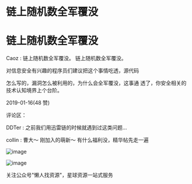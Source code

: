 # 链上随机数全军覆没

# 链上随机数全军覆没

Caoz : 链上随机数全军覆没。 链上随机数全军覆没。

对信息安全有兴趣的程序员们建议把这个事情吃透，源代码

怎么写的，漏洞怎么被利用的，为什么会全军覆没，这事通 透了，你安全相关的技术认知境界上个台阶。

2019-01-16(48 赞)

评论区：

DDTer : 之前我们用迅雷链的时候就遇到过这类问题…

collin : 曹大～ 刚加入的萌新～ 有什么福利没，精华帖先走一遍

![image](img/Image_173.png)

![image](img/Image_174.png)

关注公众号"懒人找资源"，星球资源一站式服务